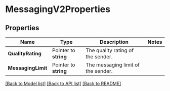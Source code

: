 # MessagingV2Properties

## Properties

Name | Type | Description | Notes
------------ | ------------- | ------------- | -------------
**QualityRating** | Pointer to **string** | The quality rating of the sender. |
**MessagingLimit** | Pointer to **string** | The messaging limit of the sender. |

[[Back to Model list]](../README.md#documentation-for-models) [[Back to API list]](../README.md#documentation-for-api-endpoints) [[Back to README]](../README.md)


